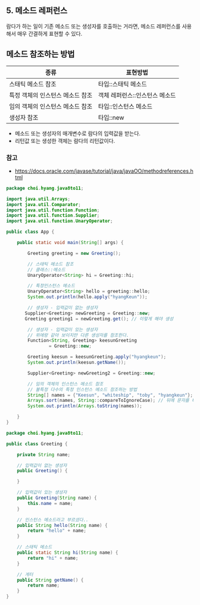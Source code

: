## 5. 메소드 레퍼런스

람다가 하는 일이 기존 메소드 또는 생성자를 호출하는 거라면, 메소드 레퍼런스를 사용해서 매우 간결하게 표현할 수 있다.

## 메소드 참조하는 방법

|종류|표현방법|
|---------|-------|
|스태틱 메소드 참조|타입::스태틱 메소드|
|특정 객체의 인스턴스 메소드 참조|객체 레퍼런스::인스턴스 메소드|
|임의 객체의 인스턴스 메소드 참조|타입::인스턴스 메소드|
|생성자 참조|타입::new|

+ 메소드 또는 생성자의 매개변수로 람다의 입력값을 받는다.
+ 리턴값 또는 생성한 객체는 람다의 리턴값이다.

### 참고
+ https://docs.oracle.com/javase/tutorial/java/javaOO/methodreferences.html



```java
package choi.hyang.java8to11;

import java.util.Arrays;
import java.util.Comparator;
import java.util.function.Function;
import java.util.function.Supplier;
import java.util.function.UnaryOperator;

public class App {

    public static void main(String[] args) {

        Greeting greeting = new Greeting();

        // 스태틱 메소드 참조
        // 클래스::메소드
        UnaryOperator<String> hi = Greeting::hi;

        // 특정인스턴스 메소드
        UnaryOperator<String> hello = greeting::hello;
        System.out.println(hello.apply("hyangKeun"));

        // 생성자 - 입력값이 없는 생성자
       Supplier<Greeting> newGreeting = Greeting::new;
       Greeting greeting1 = newGreeting.get(); // 이렇게 해야 생성

        // 생성자 - 입력값이 있는 생성자
        // 위에랑 같아 보이지만 다른 생성자를 참조한다.
        Function<String, Greeting> keesunGreeting
                = Greeting::new;

        Greeting keesun = keesunGreeting.apply("hyangkeun");
        System.out.println(keesun.getName());

        Supplier<Greeting> newGreeting2 = Greeting::new;

        // 임의 객체의 인스턴스 메소드 참조
        // 불특정 다수의 특정 인스턴스 메소드 참조하는 방법
        String[] names = {"Keesun", "whiteship", "toby", "hyangkeun"};
        Arrays.sort(names, String::compareToIgnoreCase); // 뒤에 문자를 비교해서 int값을 넘겨줌
        System.out.println(Arrays.toString(names));

    }
}

```

```java
package choi.hyang.java8to11;

public class Greeting {

    private String name;

    // 입력값이 없는 생성자
    public Greeting() {

    }

    // 입력값이 있는 생성자
    public Greeting(String name) {
        this.name = name;
    }

    // 인스턴스 메소드라고 부르셨다..
    public String hello(String name) {
        return "hello" + name;
    }

    // 스태틱 메소드
    public static String hi(String name) {
        return "hi" + name;
    }

    // 게터
    public String getName() {
        return name;
    }
}

```
